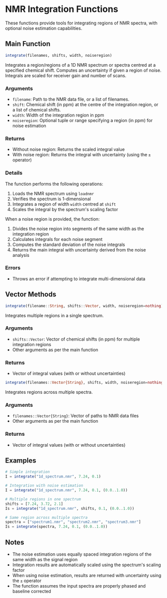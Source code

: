 # NMR Integration Functions

These functions provide tools for integrating regions of NMR spectra, with optional noise estimation capabilities.

## Main Function

```julia
integrate(filenames, shifts, width, noiseregion)
```
Integrates a region/regions of a 1D NMR spectrum or spectra centred at a specified chemical shift.
Computes an uncertainty if given a region of noise.
Integrals are scaled for receiver gain and number of scans.

### Arguments
- `filename`: Path to the NMR data file, or a list of filenames.
- `shift`: Chemical shift (in ppm) at the centre of the integration region, or a list of chemical shifts.
- `width`: Width of the integration region in ppm
- `noiseregion`: Optional tuple or range specifying a region (in ppm) for noise estimation

### Returns
- Without noise region: Returns the scaled integral value
- With noise region: Returns the integral with uncertainty (using the `±` operator)

### Details
The function performs the following operations:
1. Loads the NMR spectrum using `loadnmr`
2. Verifies the spectrum is 1-dimensional
3. Integrates a region of width `width` centred at `shift`
4. Scales the integral by the spectrum's scaling factor

When a noise region is provided, the function:
1. Divides the noise region into segments of the same width as the integration region
2. Calculates integrals for each noise segment
3. Computes the standard deviation of the noise integrals
4. Returns the main integral with uncertainty derived from the noise analysis

### Errors
- Throws an error if attempting to integrate multi-dimensional data

## Vector Methods

```julia
integrate(filename::String, shifts::Vector, width, noiseregion=nothing)
```

Integrates multiple regions in a single spectrum.

### Arguments
- `shifts::Vector`: Vector of chemical shifts (in ppm) for multiple integration regions
- Other arguments as per the main function

### Returns
- Vector of integral values (with or without uncertainties)

```julia
integrate(filenames::Vector{String}, shifts, width, noiseregion=nothing)
```

Integrates regions across multiple spectra.

### Arguments
- `filenames::Vector{String}`: Vector of paths to NMR data files
- Other arguments as per the main function

### Returns
- Vector of integral values (with or without uncertainties)

## Examples

```julia
# Simple integration
I = integrate("1d_spectrum.nmr", 7.24, 0.1)

# Integration with noise estimation
I = integrate("1d_spectrum.nmr", 7.24, 0.1, (0.0..1.0))

# Multiple regions in one spectrum
shifts = [7.24, 3.72, 2.1]
Is = integrate("1d_spectrum.nmr", shifts, 0.1, (0.0..1.0))

# Same region across multiple spectra
spectra = ["spectrum1.nmr", "spectrum2.nmr", "spectrum3.nmr"]
Is = integrate(spectra, 7.24, 0.1, (0.0..1.0))
```

## Notes
- The noise estimation uses equally spaced integration regions of the same width as the signal region
- Integration results are automatically scaled using the spectrum's scaling factor
- When using noise estimation, results are returned with uncertainty using the `±` operator
- The function assumes the input spectra are properly phased and baseline corrected